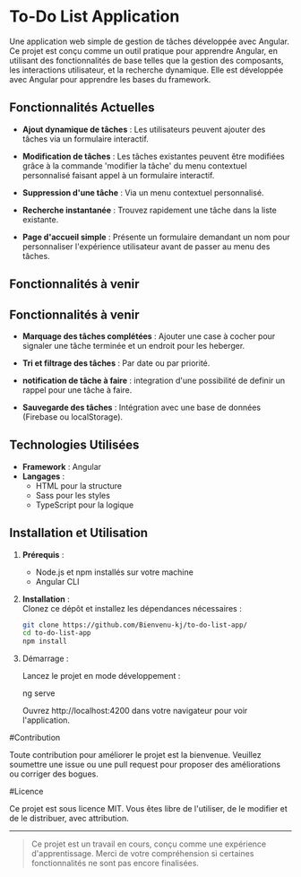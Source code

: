 # To-Do List Application  

Une application web simple de gestion de tâches développée avec Angular.  
Ce projet est conçu comme un outil pratique pour apprendre Angular, en utilisant des fonctionnalités de base telles que la gestion des composants, les interactions utilisateur, et la recherche dynamique.
Elle est développée avec Angular pour apprendre les bases du framework.


## Fonctionnalités Actuelles  

- **Ajout dynamique de tâches** : Les utilisateurs peuvent ajouter des tâches via un formulaire interactif.  

- **Modification de tâches** : Les tâches existantes peuvent être modifiées grâce à la commande 'modifier la tâche' du menu contextuel personnalisé faisant appel à un formulaire interactif.

- **Suppression d'une tâche** : Via un menu contextuel personnalisé.  

- **Recherche instantanée** : Trouvez rapidement une tâche dans la liste existante.  

- **Page d'accueil simple** : Présente un formulaire demandant un nom pour personnaliser l'expérience utilisateur avant de passer au menu des tâches.

## Fonctionnalités à venir  

## Fonctionnalités à venir  

- **Marquage des tâches complétées** : Ajouter une case à cocher pour signaler une tâche terminée et un endroit pour les heberger.

- **Tri et filtrage des tâches** : Par date ou par priorité.  

- **notification de tâche à faire** : integration d'une possibilité de definir un rappel pour une tâche à faire.

- **Sauvegarde des tâches** : Intégration avec une base de données (Firebase ou localStorage).  


## Technologies Utilisées  

- **Framework** : Angular  
- **Langages** :  
  - HTML pour la structure  
  - Sass pour les styles  
  - TypeScript pour la logique  

## Installation et Utilisation  

1. **Prérequis** :  
   - Node.js et npm installés sur votre machine  
   - Angular CLI  

2. **Installation** :  
   Clonez ce dépôt et installez les dépendances nécessaires :  
   ```bash
   git clone https://github.com/Bienvenu-kj/to-do-list-app/  
   cd to-do-list-app  
   npm install

3. Démarrage :

      Lancez le projet en mode développement :

      ng serve

      Ouvrez http://localhost:4200 dans votre navigateur pour voir l'application.



#Contribution

   Toute contribution pour améliorer le projet est la bienvenue. Veuillez soumettre une issue ou une pull request pour proposer des améliorations ou corriger des bogues.

#Licence

   Ce projet est sous licence MIT.
   Vous êtes libre de l'utiliser, de le modifier et de le distribuer, avec attribution.


---

> Ce projet est un travail en cours, conçu comme une expérience d'apprentissage. Merci de votre compréhension si certaines fonctionnalités ne sont pas encore finalisées.
